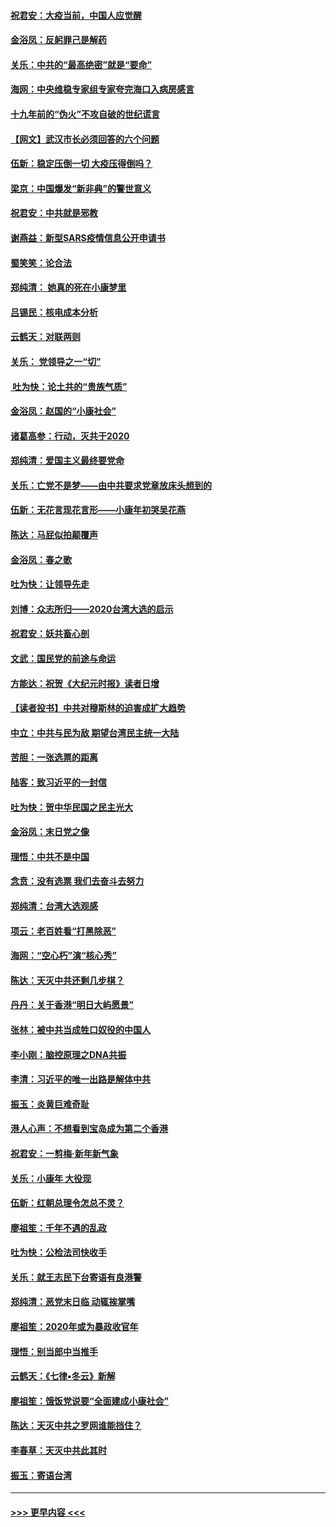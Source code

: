 #### [祝君安：大疫当前，中国人应觉醒](../pages/nsc993/n11821946.md?t=01270311) 
#### [金浴凤：反躬罪己是解药](../pages/nsc993/n11820280.md?t=01270311) 
#### [关乐：中共的“最高绝密”就是“要命”](../pages/nsc993/n11816946.md?t=01270311) 
#### [海网：中央维稳专家组专家夸完海口入病房感言](../pages/nsc993/n11815138.md?t=01270311) 
#### [十九年前的“伪火”不攻自破的世纪谎言](../pages/nsc993/n11813238.md?t=01270311) 
#### [【网文】武汉市长必须回答的六个问题](../pages/nsc993/n11813848.md?t=01270311) 
#### [伍新：稳定压倒一切 大疫压得倒吗？](../pages/nsc993/n11812634.md?t=01270311) 
#### [梁京：中国爆发“新非典”的警世意义](../pages/nsc993/n11812554.md?t=01270311) 
#### [祝君安：中共就是邪教](../pages/nsc993/n11812431.md?t=01270311) 
#### [谢燕益：新型SARS疫情信息公开申请书](../pages/nsc993/n11808840.md?t=01270311) 
#### [蜀笑笑：论合法](../pages/nsc993/n11808064.md?t=01270311) 
#### [郑纯清： 她真的死在小康梦里](../pages/nsc993/n11806623.md?t=01270311) 
#### [吕锡民：核电成本分析](../pages/nsc993/n11806284.md?t=01270311) 
#### [云鹤天：对联两则](../pages/nsc993/n11805957.md?t=01270311) 
#### [关乐： 党领导之一“切”](../pages/nsc993/n11804505.md?t=01270311) 
#### [ 吐为快：论土共的“贵族气质”](../pages/nsc993/n11804490.md?t=01270311) 
#### [金浴凤：赵国的“小康社会”](../pages/nsc993/n11804452.md?t=01270311) 
#### [诸葛高参：行动，灭共于2020](../pages/nsc993/n11804120.md?t=01270311) 
#### [郑纯清：爱国主义最终要党命](../pages/nsc993/n11802197.md?t=01270311) 
#### [关乐：亡党不是梦——由中共要求党章放床头想到的](../pages/nsc993/n11802156.md?t=01270311) 
#### [伍新：无花言现花言形——小康年初哭吴花燕](../pages/nsc993/n11800044.md?t=01270311) 
#### [陈达：马屁似拍颠覆声](../pages/nsc993/n11800010.md?t=01270311) 
#### [金浴凤：春之歌](../pages/nsc993/n11797687.md?t=01270311) 
#### [吐为快：让领导先走](../pages/nsc993/n11797512.md?t=01270311) 
#### [刘博：众志所归——2020台湾大选的启示](../pages/nsc993/n11796878.md?t=01270311) 
#### [祝君安：妖共畜心剖](../pages/nsc993/n11794273.md?t=01270311) 
#### [文武：国民党的前途与命运](../pages/nsc993/n11794198.md?t=01270311) 
#### [方能达：祝贺《大纪元时报》读者日增](../pages/nsc993/n11793807.md?t=01270311) 
#### [【读者投书】中共对穆斯林的迫害成扩大趋势](../pages/nsc993/n11791371.md?t=01270311) 
#### [中立：中共与民为敌 期望台湾民主统一大陆](../pages/nsc993/n11790392.md?t=01270311) 
#### [苦胆：一张选票的距离](../pages/nsc993/n11788914.md?t=01270311) 
#### [陆客：致习近平的一封信](../pages/nsc993/n11788867.md?t=01270311) 
#### [吐为快：贺中华民国之民主光大](../pages/nsc993/n11788618.md?t=01270311) 
#### [金浴凤：末日党之像](../pages/nsc993/n11787475.md?t=01270311) 
#### [理悟：中共不是中国](../pages/nsc993/n11787463.md?t=01270311) 
#### [念贲：没有选票  我们去奋斗去努力](../pages/nsc993/n11787398.md?t=01270311) 
#### [郑纯清：台湾大选观感](../pages/nsc993/n11786210.md?t=01270311) 
#### [项云：老百姓看“打黑除恶”](../pages/nsc993/n11785398.md?t=01270311) 
#### [海网：“空心朽”演“核心秀”](../pages/nsc993/n11783874.md?t=01270311) 
#### [陈达：天灭中共还剩几步棋？](../pages/nsc993/n11783719.md?t=01270311) 
#### [丹丹：关于香港“明日大屿愿景”](../pages/nsc993/n11783273.md?t=01270311) 
#### [张林：被中共当成牲口奴役的中国人](../pages/nsc993/n11782397.md?t=01270311) 
#### [李小刚：脑控原理之DNA共振](../pages/nsc993/n11780962.md?t=01270311) 
#### [李清：习近平的唯一出路是解体中共](../pages/nsc993/n11780866.md?t=01270311) 
#### [振玉：炎黄巨难奇耻](../pages/nsc993/n11779632.md?t=01270311) 
#### [港人心声：不想看到宝岛成为第二个香港](../pages/nsc993/n11778817.md?t=01270311) 
#### [祝君安：一剪梅‧新年新气象](../pages/nsc993/n11776340.md?t=01270311) 
#### [关乐：小康年 大役现](../pages/nsc993/n11774213.md?t=01270311) 
#### [伍新：红朝总理令怎总不灵？](../pages/nsc993/n11770813.md?t=01270311) 
#### [廖祖笙：千年不遇的乱政](../pages/nsc993/n11770373.md?t=01270311) 
#### [吐为快：公检法司快收手](../pages/nsc993/n11770359.md?t=01270311) 
#### [关乐：就王志民下台寄语有良港警](../pages/nsc993/n11769903.md?t=01270311) 
#### [郑纯清：恶党末日临 动辄挨掌嘴](../pages/nsc993/n11769356.md?t=01270311) 
#### [廖祖笙：2020年或为暴政收官年](../pages/nsc993/n11768216.md?t=01270311) 
#### [理悟：别当郎中当推手](../pages/nsc993/n11768243.md?t=01270311) 
#### [云鹤天：《七律▪冬云》新解](../pages/nsc993/n11768204.md?t=01270311) 
#### [廖祖笙：饿饭党说要“全面建成小康社会”](../pages/nsc993/n11767482.md?t=01270311) 
#### [陈达：天灭中共之罗网谁能挡住？](../pages/nsc993/n11767465.md?t=01270311) 
#### [李春草：天灭中共此其时](../pages/nsc993/n11767452.md?t=01270311) 
#### [振玉：寄语台湾](../pages/nsc993/n11767432.md?t=01270311) 

----
#### [ >>> 更早内容 <<< ](../indexes/nsc993-earlier.md)
